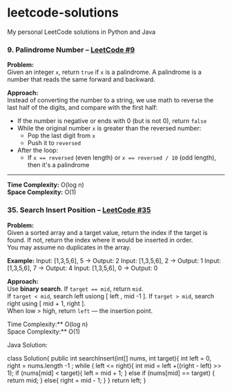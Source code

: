 # leetcode-solutions
My personal LeetCode solutions in Python and Java

### 9. Palindrome Number – [LeetCode #9](https://leetcode.com/problems/palindrome-number/)

**Problem:**  
Given an integer `x`, return `true` if `x` is a palindrome. A palindrome is a number that reads the same forward and backward.

**Approach:**  
Instead of converting the number to a string, we use math to reverse the last half of the digits, and compare with the first half:

- If the number is negative or ends with 0 (but is not 0), return `false`
- While the original number `x` is greater than the reversed number:
  - Pop the last digit from `x`
  - Push it to `reversed`
- After the loop:
  - If `x == reversed` (even length) or `x == reversed / 10` (odd length), then it's a palindrome

---

**Time Complexity:** O(log n)  
**Space Complexity:** O(1)



### 35. Search Insert Position – [LeetCode #35](https://leetcode.com/problems/search-insert-position/)

**Problem:**  
Given a sorted array and a target value, return the index if the target is found. If not, return the index where it would be inserted in order.  
You may assume no duplicates in the array.

**Example:**
Input: [1,3,5,6], 5 → Output: 2
Input: [1,3,5,6], 2 → Output: 1
Input: [1,3,5,6], 7 → Output: 4
Input: [1,3,5,6], 0 → Output: 0

**Approach:**  
Use **binary search**. If `target == mid`, return `mid`.  
If `target < mid`, search left usiong [ left , mid -1 ]. If `target > mid`, search right using [ mid + 1, right ].  
When low > high, return `left` — the insertion point.

Time Complexity:** O(log n)  
Space Complexity:** O(1)

Java Solution:

class Solution{
    public int searchInsert(int[] nums, int target){
        int left = 0, right = nums.length -1 ;
        while ( left <= right){
            int mid = left +((right - left) >> 1);
            if (nums[mid] < target){
                left = mid + 1;
            } else if (nums[mid] == target) {
                return mid;
            }
            else{
                right = mid - 1;
            }
        }
        return left;
}
